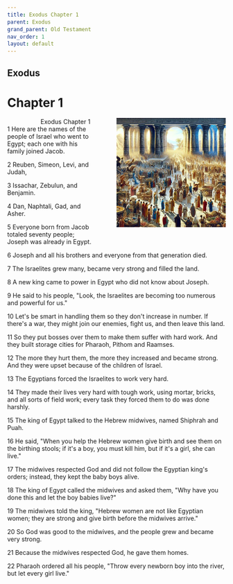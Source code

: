 ```yaml
---
title: Exodus Chapter 1
parent: Exodus
grand_parent: Old Testament
nav_order: 1
layout: default
---
```


## Exodus

# Chapter 1

<div style="clear: both; text-align: right;">
    <div style="max-width: 50%; height: auto; float: right; margin: 0 0 10px 10px; padding-left: 10%;">
        <img src="/assets/Image/Exodus/500/1.jpg" alt="Exodus Chapter 1" class="chapter-image">
    </div>
    <figcaption style="font-size: 14px; text-align: right;">Exodus Chapter 1</figcaption>
</div>
1 Here are the names of the people of Israel who went to Egypt; each one with his family joined Jacob.

2 Reuben, Simeon, Levi, and Judah,

3 Issachar, Zebulun, and Benjamin.

4 Dan, Naphtali, Gad, and Asher.

5 Everyone born from Jacob totaled seventy people; Joseph was already in Egypt.

6 Joseph and all his brothers and everyone from that generation died.

7 The Israelites grew many, became very strong and filled the land.

8 A new king came to power in Egypt who did not know about Joseph.

9 He said to his people, "Look, the Israelites are becoming too numerous and powerful for us."

10 Let's be smart in handling them so they don't increase in number. If there's a war, they might join our enemies, fight us, and then leave this land.

11 So they put bosses over them to make them suffer with hard work. And they built storage cities for Pharaoh, Pithom and Raamses.

12 The more they hurt them, the more they increased and became strong. And they were upset because of the children of Israel.

13 The Egyptians forced the Israelites to work very hard.

14 They made their lives very hard with tough work, using mortar, bricks, and all sorts of field work; every task they forced them to do was done harshly.

15 The king of Egypt talked to the Hebrew midwives, named Shiphrah and Puah.

16 He said, "When you help the Hebrew women give birth and see them on the birthing stools; if it's a boy, you must kill him, but if it's a girl, she can live."

17 The midwives respected God and did not follow the Egyptian king's orders; instead, they kept the baby boys alive.

18 The king of Egypt called the midwives and asked them, "Why have you done this and let the boy babies live?"

19 The midwives told the king, "Hebrew women are not like Egyptian women; they are strong and give birth before the midwives arrive."

20 So God was good to the midwives, and the people grew and became very strong.

21 Because the midwives respected God, he gave them homes.

22 Pharaoh ordered all his people, "Throw every newborn boy into the river, but let every girl live."


